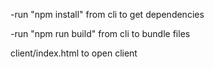 -run "npm install" from cli to get dependencies

-run "npm run build" from cli to bundle files

client/index.html to open client 